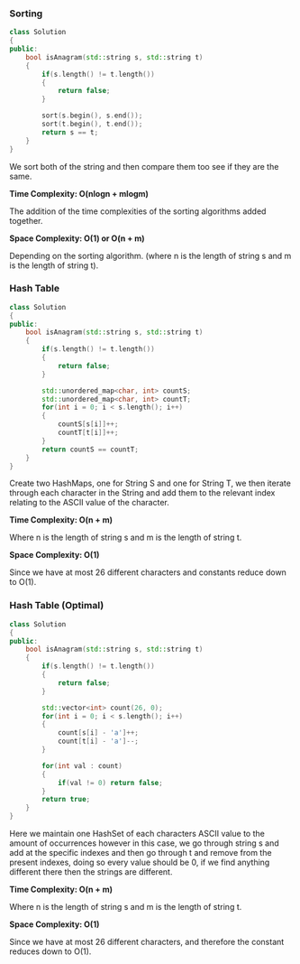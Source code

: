 ### Sorting

```cpp
class Solution
{
public:
	bool isAnagram(std::string s, std::string t)
	{
		if(s.length() != t.length())
		{
			return false;
		}

		sort(s.begin(), s.end());
		sort(t.begin(), t.end());
		return s == t;
	}
}
```

We sort both of the string and then compare them too see if they are the same.

__Time Complexity: O(nlogn + mlogm)__

The addition of the time complexities of the sorting algorithms added together.

__Space Complexity: O(1) or O(n + m)__

Depending on the sorting algorithm. (where n is the length of string s and m is the length of string t).

### Hash Table

```cpp
class Solution
{
public:
	bool isAnagram(std::string s, std::string t)
	{
		if(s.length() != t.length())
		{
			return false;
		}

		std::unordered_map<char, int> countS;
		std::unordered_map<char, int> countT;
		for(int i = 0; i < s.length(); i++)
		{
			countS[s[i]]++;
			countT[t[i]]++;
		}
		return countS == countT;
	}
}
```

Create two HashMaps, one for String S and one for String T, we then iterate through each character in the String and add them to the relevant index relating to the ASCII value of the character.

__Time Complexity: O(n + m)__

Where n is the length of string s and m is the length of string t. 

__Space Complexity: O(1)__

Since we have at most 26 different characters and constants reduce down to O(1).

### Hash Table (Optimal)

```cpp
class Solution
{
public:
	bool isAnagram(std::string s, std::string t)
	{
		if(s.length() != t.length())
		{
			return false;
		}

		std::vector<int> count(26, 0);
		for(int i = 0; i < s.length(); i++)
		{
			count[s[i] - 'a']++;
			count[t[i] - 'a']--;
		}

		for(int val : count)
		{
			if(val != 0) return false;
		}
		return true;
	}
}
```

Here we maintain one HashSet of each characters ASCII value to the amount of occurrences however in this case, we go through string s and add at the specific indexes and then go through t and remove from the present indexes, doing so every value should be 0, if we find anything different there then the strings are different.

__Time Complexity: O(n + m)__

Where n is the length of string s and m is the length of string t.

__Space Complexity: O(1)__

Since we have at most 26 different characters, and therefore the constant reduces down to O(1).